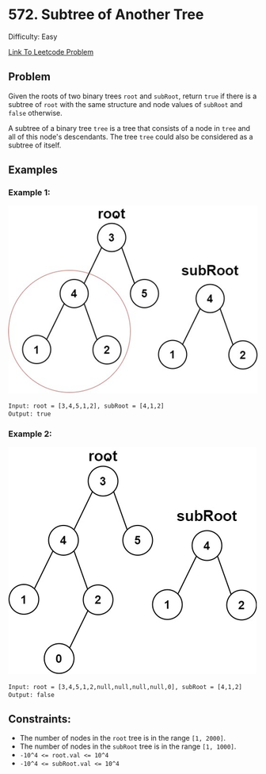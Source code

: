 # 572. Subtree of Another Tree
Difficulty: Easy

[Link To Leetcode Problem](hhttps://leetcode.com/problems/subtree-of-another-tree/)

## Problem
Given the roots of two binary trees `root` and `subRoot`, return `true` if there is a subtree of `root` with the same structure and node values of `subRoot` and `false` otherwise.

A subtree of a binary tree `tree` is a tree that consists of a node in `tree` and all of this node's descendants. The tree `tree` could also be considered as a subtree of itself.

## Examples
### Example 1:
![example1](./example1.jpg)
```
Input: root = [3,4,5,1,2], subRoot = [4,1,2]
Output: true
```
### Example 2:
![example2](./example2.jpg)
```
Input: root = [3,4,5,1,2,null,null,null,null,0], subRoot = [4,1,2]
Output: false
```

## Constraints:
- The number of nodes in the `root` tree is in the range `[1, 2000]`.
- The number of nodes in the `subRoot` tree is in the range `[1, 1000]`.
- `-10^4 <= root.val <= 10^4`
- `-10^4 <= subRoot.val <= 10^4`